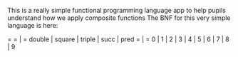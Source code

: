 This is a really simple functional programming language app to help pupils understand how we apply composite functions
The BNF for this very simple language is here:

<apply>   = <combine> <number>
<combine> = <function> | <combine> <function>
<function> = double | square | triple | succ | pred
<number>   = <digit>  | <number><digit>
<digit>    = 0 | 1 | 2 | 3 | 4 | 5 | 6 | 7 | 8 | 9
